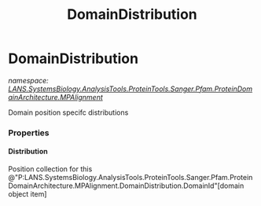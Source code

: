 ﻿---
title: DomainDistribution
---

# DomainDistribution
_namespace: [LANS.SystemsBiology.AnalysisTools.ProteinTools.Sanger.Pfam.ProteinDomainArchitecture.MPAlignment](N-LANS.SystemsBiology.AnalysisTools.ProteinTools.Sanger.Pfam.ProteinDomainArchitecture.MPAlignment.html)_

Domain position specifc distributions



### Properties

#### Distribution
Position collection for this @"P:LANS.SystemsBiology.AnalysisTools.ProteinTools.Sanger.Pfam.ProteinDomainArchitecture.MPAlignment.DomainDistribution.DomainId"[domain object item]

